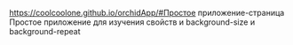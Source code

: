 https://coolcoolone.github.io/orchidApp/#Простое приложение-страница
Простое приложение для изучения свойств и background-size и background-repeat
